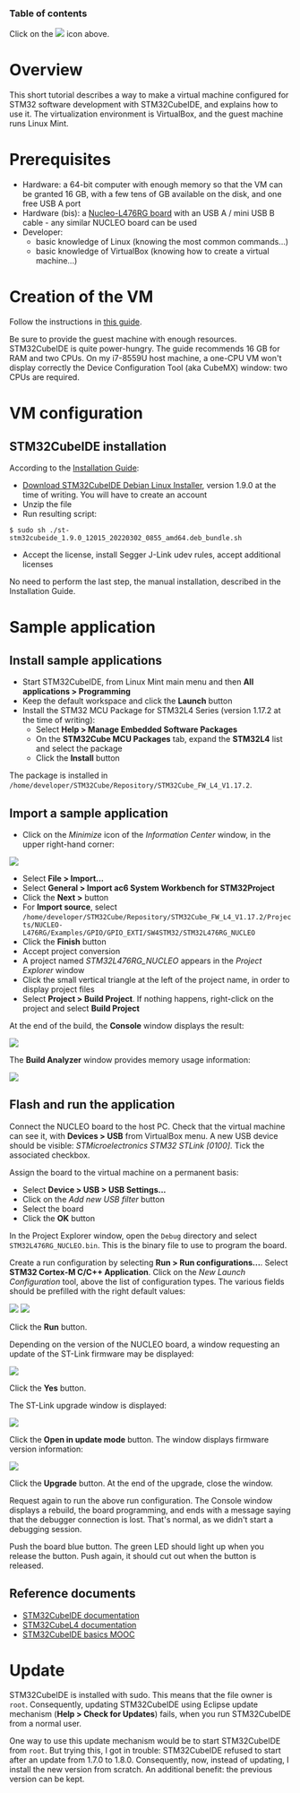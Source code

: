 ### Table of contents

Click on the ![](images/tocIcon.png) icon above.

# Overview

This short tutorial describes a way to make a virtual machine configured for STM32 software development with STM32CubeIDE, and explains how to use it. The virtualization environment is VirtualBox, and the guest machine runs Linux Mint.

# Prerequisites

* Hardware: a 64-bit computer with enough memory so that the VM can be granted 16 GB, with a few tens of GB available on the disk, and one free USB A port
* Hardware (bis): a [Nucleo-L476RG board](https://www.st.com/content/st_com/en/products/evaluation-tools/product-evaluation-tools/mcu-mpu-eval-tools/stm32-mcu-mpu-eval-tools/stm32-nucleo-boards/nucleo-l476rg.html) with an USB A / mini USB B cable - any similar NUCLEO board can be used
* Developer: 
  * basic knowledge of Linux (knowing the most common commands...)
  * basic knowledge of VirtualBox (knowing how to create a virtual machine...)

# Creation of the VM

Follow the instructions in [this guide](https://github.com/PascalBod/lm-vm).

Be sure to provide the guest machine with enough resources. STM32CubeIDE is quite power-hungry. The guide recommends 16 GB for RAM and two CPUs. On my i7-8559U host machine, a one-CPU VM won't display correctly the Device Configuration Tool (aka CubeMX) window: two CPUs are required.

# VM configuration

## STM32CubeIDE installation

According to the [Installation Guide](https://my.st.com/resource/en/user_manual/dm00603964-stm32cubeide-installation-guide-stmicroelectronics.pdf):
* [Download STM32CubeIDE Debian Linux Installer](https://www.st.com/content/st_com/en/products/development-tools/software-development-tools/stm32-software-development-tools/stm32-ides/stm32cubeide.html), version 1.9.0 at the time of writing. You will have to create an account
* Unzip the file
* Run resulting script:

```shell
$ sudo sh ./st-stm32cubeide_1.9.0_12015_20220302_0855_amd64.deb_bundle.sh
```

* Accept the license, install Segger J-Link udev rules, accept additional licenses

No need to perform the last step, the manual installation, described in the Installation Guide.

# Sample application

## Install sample applications

* Start STM32CubeIDE, from Linux Mint main menu and then **All applications > Programming**
* Keep the default workspace and click the **Launch** button
* Install the STM32 MCU Package for STM32L4 Series (version 1.17.2 at the time of writing):
  * Select **Help > Manage Embedded Software Packages**
  * On the **STM32Cube MCU Packages** tab, expand the **STM32L4** list and select the package
  * Click the **Install** button

The package is installed in `/home/developer/STM32Cube/Repository/STM32Cube_FW_L4_V1.17.2`.

## Import a sample application

* Click on the *Minimize* icon of the *Information Center* window, in the upper right-hand corner:

<img src="images/minimize.png">

* Select **File > Import...**
* Select **General > Import ac6 System Workbench for STM32Project**
* Click the **Next >** button
* For **Import source**, select `/home/developer/STM32Cube/Repository/STM32Cube_FW_L4_V1.17.2/Projects/NUCLEO-L476RG/Examples/GPIO/GPIO_EXTI/SW4STM32/STM32L476RG_NUCLEO`
* Click the **Finish** button
* Accept project conversion
* A project named *STM32L476RG_NUCLEO* appears in the *Project Explorer* window
* Click the small vertical triangle at the left of the project name, in order to display project files
* Select **Project > Build Project**. If nothing happens, right-click on the project and select **Build Project**

At the end of the build, the **Console** window displays the result:

<a href="images/console.png"><img src="images/console-medium.png"></a>

The **Build Analyzer** window provides memory usage information:

<a href="images/buildAnalyzer.png"><img src="images/buildAnalyzer-medium.png"></a>

## Flash and run the application

Connect the NUCLEO board to the host PC. Check that the virtual machine can see it, with **Devices > USB** from VirtualBox menu. A new USB device should be visible: *STMicroelectronics STM32 STLink [0100]*. Tick the associated checkbox.

Assign the board to the virtual machine on a permanent basis:
* Select **Device > USB > USB Settings...**
* Click on the *Add new USB filter* button
* Select the board
* Click the **OK** button

In the Project Explorer window, open the `Debug` directory and select `STM32L476RG_NUCLEO.bin`. This is the binary file to use to program the board.

Create a run configuration by selecting **Run > Run configurations...**. Select **STM32 Cortex-M C/C++ Application**. 
Click on the *New Launch Configuration* tool, above the list of configuration types. The various fields should be prefilled with the right default values:

<a href="images/runConfigurationsMain.png"><img src="images/runConfigurationsMain-medium.png"></a>
<a href="images/runConfigurationsDebugger.png"><img src="images/runConfigurationsDebugger-medium.png"></a>

Click the **Run** button.

Depending on the version of the NUCLEO board, a window requesting an update of the ST-Link firmware may be displayed:

<a href="images/stLinkFirmwareVerification.png"><img src="images/stLinkFirmwareVerification-medium.png"></a>

Click the **Yes** button.

The ST-Link upgrade window is displayed:

<a href="images/stLinkUpgrade.png"><img src="images/stLinkUpgrade-medium.png"></a>

Click the **Open in update mode** button. The window displays firmware version information:

<a href="images/stLinkUpgradeUpdate.png"><img src="images/stLinkUpgradeUpdate-medium.png"></a>

Click the **Upgrade** button. At the end of the upgrade, close the window.

Request again to run the above run configuration. The Console window displays a rebuild, the board programming, and ends with a message saying that the debugger connection is lost. That's normal, as we didn't start a debugging session.

Push the board blue button. The green LED should light up when you release the button. Push again, it should cut out when the button is released.

## Reference documents

* [STM32CubeIDE documentation](https://www.st.com/content/st_com/en/products/development-tools/software-development-tools/stm32-software-development-tools/stm32-ides/stm32cubeide.html#documentation)
* [STM32CubeL4 documentation](https://www.st.com/content/st_com/en/products/embedded-software/mcu-mpu-embedded-software/stm32-embedded-software/stm32cube-mcu-mpu-packages/stm32cubel4.html#documentation)
* [STM32CubeIDE basics MOOC](https://www.st.com/content/st_com/en/support/learning/stm32-education/stm32-moocs/STM32CubeIDE_basics_MOOC.html)

# Update

STM32CubeIDE is installed with sudo. This means that the file owner is `root`. Consequently, updating STM32CubeIDE using Eclipse update mechanism (**Help > Check for Updates**) fails, when you run STM32CubeIDE from a normal user.

One way to use this update mechanism would be to start STM32CubeIDE from `root`. But trying this, I got in trouble: STM32CubeIDE refused to start after an update from 1.7.0 to 1.8.0. Consequently, now, instead of updating, I install the new version from scratch. An additional benefit: the previous version can be kept.